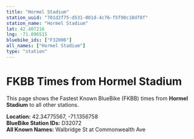 ```yaml
---
title: "Hormel Stadium"
station_uuid: "701d2f75-d531-001d-4c76-f5f90c10df8f"
station_name: "Hormel Stadium"
lat: 42.407216
lng: -71.096515
bluebike_ids: ["F32006"]
all_names: ["Hormel Stadium"]
type: "station"
---
```


# FKBB Times from Hormel Stadium

This page shows the Fastest Known BlueBike (FKBB) times from **Hormel Stadium** to all other stations.

**Location:** 42.34775567, -71.1356758  
**BlueBike Station IDs:** D32072  
**All Known Names:** Walbridge St at Commonwealth Ave

